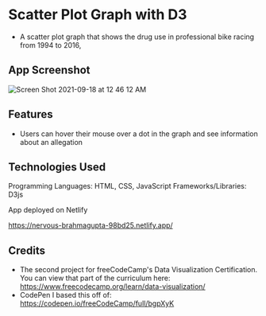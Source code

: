 # Scatter Plot Graph with D3

- A scatter plot graph that shows the drug use in professional bike racing from 1994 to 2016,

## App Screenshot

![Screen Shot 2021-09-18 at 12 46 12 AM](https://user-images.githubusercontent.com/62581000/133872865-22aae6d5-cbe2-4d89-b35f-10ad94f90992.png)

## Features

- Users can hover their mouse over a dot in the graph and see information about an allegation

## Technologies Used

Programming Languages: HTML, CSS, JavaScript
Frameworks/Libraries: D3js

App deployed on Netlify

https://nervous-brahmagupta-98bd25.netlify.app/

## Credits

- The second project for freeCodeCamp's Data Visualization Certification. You can view that part of the curriculum here: https://www.freecodecamp.org/learn/data-visualization/
- CodePen I based this off of: https://codepen.io/freeCodeCamp/full/bgpXyK